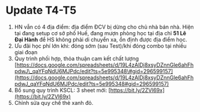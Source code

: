 # Update T4-T5

1. HN vẫn có 4 địa điểm: địa điểm ĐCV bị dừng cho chủ nhà bán nhà. Hiện tại đang setup cơ sở phố Huế, đang mượn phòng học tại địa chỉ **51 Lê Đại Hành** để HS không phải di chuyển xa, ổn định được địa điểm học.
2. Ưu đãi học phí lớn khi: đóng sớm \(sau Test\)/khi đóng combo tại nhiều giai đoạn
3. Quy trình phối hợp, thỏa thuận cam kết chất lượng [https://docs.google.com/spreadsheets/d/19L4zAlDj8xsyDZnnGle6ahFhpdwJ\_qaYFqNdU6MJPdc/edit?ts=5e995348\#gid=296599157](https://docs.google.com/spreadsheets/d/19L4zAlDj8xsyDZnnGle6ahFhpdwJ_qaYFqNdU6MJPdc/edit?ts=5e995348#gid=296599157)
4. Bổ sung quy trình KSCL: 3 sheet mới: [https://bit.ly/2ZVl69x](https://bit.ly/2ZVl69x)
5. Chỉnh sửa quy chế thẻ xanh đỏ.



